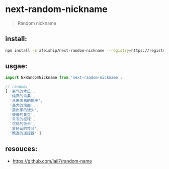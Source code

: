 # next-random-nickname
> Random nickname

## install:
```bash
npm install -S afeiship/next-random-nickname --registry=https://registry.npm.taobao.org
```

## usgae:
```js
import NxRandomNickname from 'next-random-nickname';

// random:
[ '豪气的木瓜',
  '纯真的油条',
  '从未表白的帽子',
  '高大的泡面',
  '要出家的馒头',
  '傻傻的黄豆',
  '乖乖的松球',
  '沉稳的饭卡',
  '爱搭讪的奔马',
  '飘逸的遥控器' ]
```

## resouces:
- https://github.com/laii7/random-name
